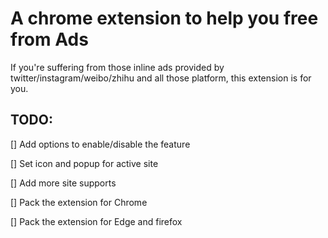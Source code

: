 # A chrome extension to help you free from Ads

If you're suffering from those inline ads provided by twitter/instagram/weibo/zhihu and all those platform, this extension is for you.

## TODO:
[] Add options to enable/disable the feature

[] Set icon and popup for active site

[] Add more site supports

[] Pack the extension for Chrome

[] Pack the extension for Edge and firefox
